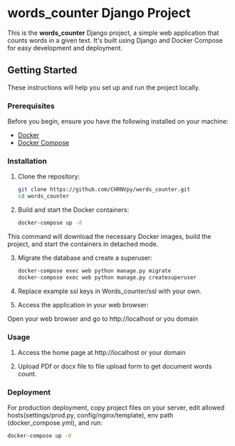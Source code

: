 # words_counter Django Project

This is the **words_counter** Django project, a simple web application that counts words in a given text. It's built using Django and Docker Compose for easy development and deployment.

## Getting Started

These instructions will help you set up and run the project locally.

### Prerequisites

Before you begin, ensure you have the following installed on your machine:

- [Docker](https://www.docker.com/)
- [Docker Compose](https://docs.docker.com/compose/)

### Installation

1. Clone the repository:

   ```bash
   git clone https://github.com/CHRNVpy/words_counter.git
   cd words_counter

2. Build and start the Docker containers:

    ```bash
   docker-compose up -d
   
This command will download the necessary Docker images, build the project, and start the containers in detached mode.

3. Migrate the database and create a superuser:

    ```bash
    docker-compose exec web python manage.py migrate
    docker-compose exec web python manage.py createsuperuser
4. Replace example ssl keys in Words_counter/ssl with your own.
   
5. Access the application in your web browser:

Open your web browser and go to http://localhost or you domain

### Usage
1. Access the home page at http://localhost or your domain

2. Upload PDf or docx file to file upload form to get document words count.

### Deployment

For production deployment, copy project files on your server, edit allowed hosts(settings/prod.py, config/nginx/template), 
env path (docker_compose.yml), and run:
   ```bash
   docker-compose up -d

